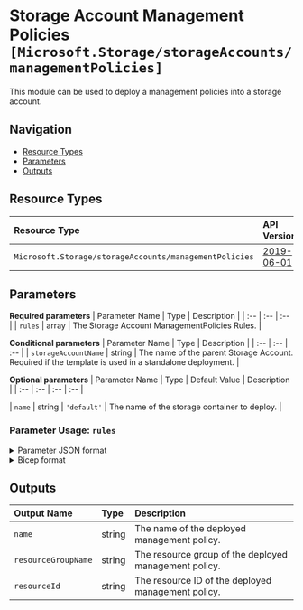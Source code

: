 # Storage Account Management Policies `[Microsoft.Storage/storageAccounts/managementPolicies]`

This module can be used to deploy a management policies into a storage account.

## Navigation

- [Resource Types](#Resource-Types)
- [Parameters](#Parameters)
- [Outputs](#Outputs)

## Resource Types

| Resource Type | API Version |
| :-- | :-- |
| `Microsoft.Storage/storageAccounts/managementPolicies` | [2019-06-01](https://docs.microsoft.com/en-us/azure/templates/Microsoft.Storage/2019-06-01/storageAccounts/managementPolicies) |

## Parameters

**Required parameters**
| Parameter Name | Type | Description |
| :-- | :-- | :-- |
| `rules` | array | The Storage Account ManagementPolicies Rules. |

**Conditional parameters**
| Parameter Name | Type | Description |
| :-- | :-- | :-- |
| `storageAccountName` | string | The name of the parent Storage Account. Required if the template is used in a standalone deployment. |

**Optional parameters**
| Parameter Name | Type | Default Value | Description |
| :-- | :-- | :-- | :-- |

| `name` | string | `'default'` | The name of the storage container to deploy. |


### Parameter Usage: `rules`

<details>

<summary>Parameter JSON format</summary>

```json
"rules": {
    "value": [
        {
            "enabled": true,
            "name": "retention-policy",
            "type": "Lifecycle",
            "definition": {
                "actions": {
                    "baseBlob": {
                        "tierToArchive": {
                            "daysAfterModificationGreaterThan": 30
                        },
                        "delete": {
                            "daysAfterModificationGreaterThan": 1096
                        }
                    },
                    "snapshot": {
                        "delete": {
                            "daysAfterCreationGreaterThan": 1096
                        }
                    }
                },
                "filters": {
                    "blobTypes": [
                        "blockBlob"
                    ]
                }
            }
        }
    ]
}
```
</details>


<details>

<summary>Bicep format</summary>

```bicep
rules: [
    {
        enabled: true
        name: 'retention-policy'
        type: 'Lifecycle'
        definition: {
            actions: {
                baseBlob: {
                    tierToArchive: {
                        daysAfterModificationGreaterThan: 30
                    }
                    delete: {
                        daysAfterModificationGreaterThan: 1096
                    }
                }
                snapshot: {
                    delete: {
                        daysAfterCreationGreaterThan: 1096
                    }
                }
            }
            filters: {
                blobTypes: [
                    'blockBlob'
                ]
            }
        }
    }
]
```

</details>
<p>

## Outputs

| Output Name | Type | Description |
| :-- | :-- | :-- |
| `name` | string | The name of the deployed management policy. |
| `resourceGroupName` | string | The resource group of the deployed management policy. |
| `resourceId` | string | The resource ID of the deployed management policy. |